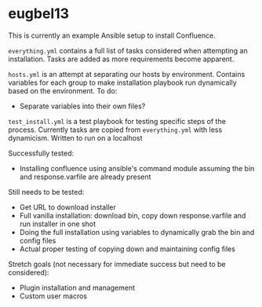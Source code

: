# eugbel13

This is currently an example Ansible setup to install Confluence.

`everything.yml` contains a full list of tasks considered when attempting an installation. Tasks are added as more requirements become apparent.

`hosts.yml` is an attempt at separating our hosts by environment. 
Contains variables for each group to make installation playbook run dynamically based on the environment.
To do:
- Separate variables into their own files?

`test_install.yml` is a test playbook for testing specific steps of the process. Currently tasks are copied from `everything.yml` with less dynamicism. Written to run on a localhost

Successfully tested:
- Installing confluence using ansible's command module assuming the bin and response.varfile are already present

Still needs to be tested:
- Get URL to download installer
- Full vanilla installation: download bin, copy down response.varfile and run installer in one shot
- Doing the full installation using variables to dynamically grab the bin and config files
- Actual proper testing of copying down and maintaining config files

Stretch goals (not necessary for immediate success but need to be considered):
- Plugin installation and management
- Custom user macros